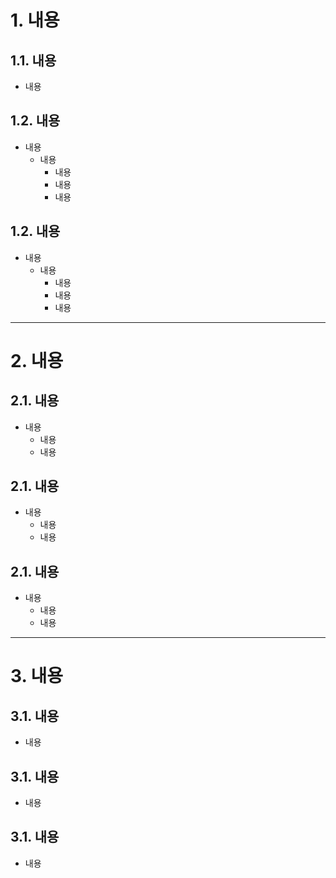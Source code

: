 # 1. 내용
## 1.1. 내용
* 내용

## 1.2. 내용
* 내용
   - 내용
      + 내용
      + 내용
      + 내용

## 1.2. 내용
* 내용
   - 내용
      + 내용
      + 내용
      + 내용
 
****

# 2. 내용
## 2.1. 내용
* 내용
   - 내용
   - 내용

## 2.1. 내용
* 내용
   - 내용
   - 내용

## 2.1. 내용
* 내용
   - 내용
   - 내용

****

# 3. 내용
## 3.1. 내용 
* 내용

## 3.1. 내용 
* 내용

## 3.1. 내용 
* 내용